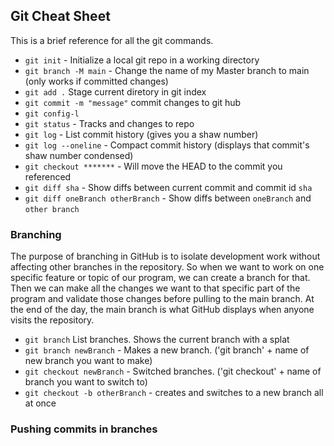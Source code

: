 ## Git Cheat Sheet
This is a brief reference for all the git commands.

* `git init` - Initialize a local git repo in a working directory
* `git branch -M main` - Change the name of my Master branch to main (only works if committed changes)
* `git add .` Stage current diretory in git index
* `git commit -m "message"` commit changes to git hub
* `git config-l`
* `git status` - Tracks and changes to repo
* `git log` - List commit history (gives you a shaw number)
* `git log --oneline` - Compact commit history (displays that commit's shaw number condensed)
* `git checkout *******` - Will move the HEAD to the commit you referenced
* `git diff sha` - Show diffs between current commit and commit id `sha`
* `git diff oneBranch otherBranch` - Show diffs between `oneBranch` and `other branch`

### Branching
The purpose of branching in GitHub is to isolate development work without affecting other branches in the repository.
So when we want to work on one specific feature or topic of our program, we can create a branch for that.
Then we can make all the changes we want to that specific part of the program and validate those changes before pulling to the main branch.
At the end of the day, the main branch is what GitHub displays when anyone visits the repository.

* `git branch` List branches. Shows the current branch with a splat
* `git branch newBranch` - Makes a new branch. ('git branch' + name of new branch you want to make)
* `git checkout newBranch` - Switched branches. ('git checkout' + name of branch you want to switch to)
* `git checkout -b otherBranch` - creates and switches to a new branch all at once

### Pushing commits in branches
